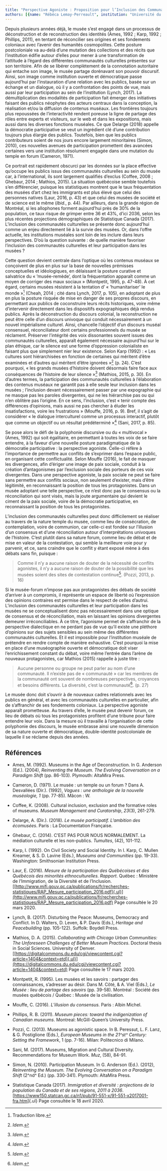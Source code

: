 ```yaml
---
title: "Perspective Agoniste : Proposition pour l’Inclusion des Communautés Culturelles et leur Participation dans les Musées"
authors: [{name: "Rébéca Lemay-Perreault", institution: "Université du Québec à Montréal – Montréal, Canada"}, {name: "Maryse Paquin", institution: "Université du Québec à Trois-Rivières – Trois-Rivières, Canada"}]
---
```


Depuis plusieurs années déjà, le musée s’est engagé dans un processus de
déconstruction et de reconstruction des identités (Ames, 1992 ; Karp,
1992 ; Phillips, 2011), en tentant de réconcilier ses origines et ses
fondements coloniaux avec l’avenir des humanités cosmopolites. Cette
posture postcoloniale va au-delà d’une mutation des collections et des
récits que l’institution édifie autour d’elles pour mener à une
transformation de l’attitude à l’égard des différentes communautés
culturelles présentes sur son territoire. Afin de se libérer
complètement de la connotation autoritaire qui entache son image, le
musée partage dorénavant son pouvoir discursif. Ainsi, son image comme
institution ouverte et démocratique passe aujourd’hui par l’instauration
d’une relation avec les publics, basée sur un échange et un dialogue, où
il y a confrontation des points de vue, mais aussi par leur
participation au sein de l’institution (Lynch, 2017). La
démultiplication des modalités de participation fait émerger des
initiatives faisant des publics néophytes des acteurs centraux dans la
conception, la réalisation et/ou la diffusion de contenus muséaux. Les
frontières toujours plus repoussées de l’interactivité rendent poreuse
la ligne de partage des rôles entre experts et visiteurs, sur le web et
dans les expositions, mais aussi dans les diverses fonctions muséales.
Ce que Delarge (2018) appelle la démocratie participative se veut un
ingrédient clé d’une contribution toujours plus élargie des publics.
Toutefois, bien que les publics contributeurs soient de nos jours encore
largement minoritaires (Simon, 2010), ces nouvelles avenues de
participation promettent des avancées certaines vers une institution
résolument engagée dans une mutation du temple en forum (Cameron, 1971).

Ce portrait est rapidement obscurci par les données sur la place
effective qu’occupe les publics issus des communautés culturelles au
sein du musée car, à l’international, ils sont largement qualifiés
d’exclus (Coffee, 2008 ; Ghebaur, 2014 ; Mathios, 2015). La situation
québécoise semble toutefois s’en différencier, puisque les statistiques
montrent que le taux fréquentation des musées d’art chez les immigrants
est plus élevé que celui des personnes natives (Laur, 2016, p. 43) et
que celui des musées de société et de science est le même (*Ibid*., p.
44). Par ailleurs, dans la grande région de Montréal, si les allophones
forment aujourd’hui près de 30% de la population, ce taux risque de
grimper entre 36 et 43%, d’ici 2036, selon les plus récentes projections
démographiques de Statistique Canada (2017). L’inclusion des communautés
culturelles se présente donc aujourd’hui comme un enjeu directement lié
à la survie des musées. Or, dans l’offre actuelle, les institutions
muséales sont loin de les inclure dans leurs perspectives. D’où la
question suivante : de quelle manière favoriser l’inclusion des
communautés culturelles et leur participation dans les musées ?

Cette question devient centrale dans l’optique où les contenus muséaux
se conçoivent de plus en plus sur la base de nouvelles prémisses
conceptuelles et idéologiques, en délaissant la posture curative et
salvatrice du « ’musée-remède’, dont la fréquentation apparaît comme un
moyen de corriger des maux sociaux » (Montpetit, 1995, p. 47-48). À cet
égard, certains musées résistent à la tentation d’ « ’humanitariser’ le
monde »[^1] (Cheah, 2014 ; cité dans Lynch, 2017, p. 105), en adoptant
de plus en plus la posture risquée de mise en danger de ses propres
discours, en permettant aux publics de coconstruire leurs récits
historiques, voire même d’intervenir directement dans les dispositifs
expographiques déjà rendus publics. Après la déconstruction du discours
colonial, la reconstruction ne peut être celle d’un discours univoque
qui conduit nécessairement à un nouvel impérialisme culturel. Ainsi,
chancelle l’objectif d’un discours muséal consensuel, réconciliateur
dont certains professionnels du musée se réclament. Préserver
l’intégrité des voix dissonantes souvent issues des communautés
culturelles, apparaît également nécessaire aujourd’hui sur le plan
éthique, car le silence est une forme d’oppression colonialiste en
faisant plus que simplement nier leur existence. Selon Karp (1992) :
« Les cultures sont hiérarchisées en fonction de certaines qui méritent
d’être examinées et d’autres qui méritent d’être ignorées »[^2] (p. 24).
C’est pourquoi, « les grands musées d’histoire doivent désormais faire
face aux conséquences de l’histoire de leur silence »[^3] (Mathios,
2015, p. 30). En d’autres termes, la participation des communautés
culturelles à l’élaboration des contenus muséaux ne garantit pas à elle
seule leur inclusion dans les musées ; l’inclusion devant nécessairement
passer par une expographie qui ne masque pas les paroles divergentes,
qui ne les hiérarchise pas ou qui n’en oblitère pas l’origine. En ce
sens, l’inclusion, c’est « tenir compte des différences d’opinions, mais
aussi ne pas chercher à éluder les insatisfactions, voire les
frustrations » (Mouffe, 2016, p. 9)*.* Bref, il s’agit de considérer
« le dialogue interculturel comme un processus interactif, plutôt que
comme un objectif ou un résultat prédéterminé »[^4] (Sani, 2017, p. 85).

Se pose alors le défi de la polyphonie discursive ou du « multivocal »
(Ames, 1992) qui soit égalitaire, en permettant à toutes les voix de se
faire entendre, à la faveur d’une nouvelle posture paradigmatique de la
démocratie participative : la perspective agoniste. Celle-ci réfère à
l’importance de permettre aux conflits de s’exprimer dans l’espace
public, en organisant cette conflictualité. Selon Mouffe (2016), le fait
de masquer les divergences, afin d’ériger une image de paix sociale,
conduit à la création d’antagonismes par l’exclusion sociale des
porteurs de ces voix divergentes. Dans une perspective agoniste, la paix
sociale ne peut se faire sans permettre aux conflits sociaux, non
seulement d’exister, mais d’être légitimité, en reconnaissant la
position de tous les protagonistes. Dans un musée adoptant une telle
perspective, ce n’est donc pas le consensus ou la réconciliation qui
sont visés, mais la joute argumentaire qui devient le ciment de la paix
sociale, voire de la démocratie participative, en reconnaissant la
position de tous les protagonistes.

L’inclusion des communautés culturelles peut donc difficilement se
réaliser au travers de la nature temple du musée, comme lieu de
consécration, de contemplation, voire de communion, car celle-ci est
fondée sur l’illusion d’un consensus et d’une réconciliation autour
d’interprétations univoques de l’histoire. C’est plutôt dans sa nature
forum, comme lieu de débat et de mise en valeur de la contestation, qui
semble la meilleure voie pour y parvenir, et ce, sans craindre que le
conflit y étant exposé mène à des débats sans fin, puisque :

> Comme il n’y a aucune raison de douter de la nécessité de conflits
> agonistes, il n’y a aucune raison de douter de la possibilité que les
> musées soient des sites de contestation continue[^5]. (Pozzi, 2013, p.
> 16)

Si le musée-forum n’impose pas aux protagonistes des débats de société
d’arriver à un compromis, il représente un espace de liberté où
l’expression des opinions contraires est permise dans le respect de
celles d’autrui. L’inclusion des communautés culturelles et leur
participation dans les musées ne se conceptualisent donc pas
nécessairement dans une optique de consensus et de réconciliation, mais
en laissant les opinions divergentes demeurer irréconciliables. À ce
titre, l’agonisme permet de s’affranchir de la perspective dialectique
en ne perdant pas de vue qu’il existe une pléthore d’opinions sur des
sujets sensibles au sein même des différentes communautés culturelles. Et
il est impossible pour l’institution muséale de prétendre en rendre
compte de manière exhaustive. C’est pourquoi la mise en place d’une
muséographie ouverte et démocratique doit viser l’enrichissement
constant du débat, voire même l’entrée dans l’arène de nouveaux
protagonistes, car Mathios (2015) rappelle à juste titre :

> Aucune personne ou groupe ne peut parler au nom d’une communauté. Il
> n’existe pas de « communauté » car les membres de la communauté ont
> souvent de nombreuses perspectives, croyances et besoins différents.
> La diversité, c’est la communauté[^6]. (p. 27)

Le musée donc doit s’ouvrir à de nouveaux cadres relationnels avec les
publics en général, et avec les communautés culturelles en particulier,
afin de s’affranchir de ses fondements coloniaux. La perspective
agoniste apparaît prometteuse. Au travers d’elle, le musée peut devenir
forum, ce lieu de débats où tous les protagonistes profitent d’une
tribune pour faire entendre leur voix. Dans la mesure où il travaille à
l’organisation de cette polyphonie des discours, le musée embrasse ainsi
une nouvelle dimension de sa nature ouverte et démocratique,
double-identité postcoloniale de laquelle il se réclame depuis des
années.

## Références

- Ames, M. (1992). Museums in the Age of Deconstruction. In G. Anderson
  (Ed.). (2004), *Reinventing the Museum. The Evolving Conversation on a
  Paradigm Shift* (pp. 86-103). Plymouth: AltaMira Press.
- Cameron, D. (1971). Le musée : un temple ou un forum ? Dans A.
  Desvallées (Dir.). (1992), *Vagues : une anthologie de la nouvelle
  muséologie, 1* (pp. 77-85). Mâcon : W.

- Coffee, K. (2008). Cultural inclusion, exclusion and the formative
  roles of museums. *Museum Management and Curatorship*, *23*(3),
  261-279.

- Delarge, A. (Dir.). (2018). *Le musée participatif. L’ambition des
  écomusées*. Paris : La Documentation Française.

- Ghebaur, C. (2014). C’EST PAS POUR NOUS NORMALEMENT. La médiation
  culturelle et les non-publics. *Tumultes*, (42), 101-112.

- Karp, I. (1992). On Civil Society and Social Identity. In I. Karp, C.
  Mullen Kreamer, & S. D. Lavine (Eds.), *Museums and Communities* (pp.
  19-33). Washington: Smithsonian Institution Press.

- Laur, E. (2016). *Mesure de la participation des Québécoises et des
  Québécois des minorités ethnoculturelles. Rapport*. Québec : Ministère
  de l’Immigration, de la Diversité et de l’Inclusion.
  [[http://www.mifi.gouv.qc.ca/publications/fr/recherches-statistiques/RAP_Mesure_participation_2016.pdf]{.ul}](http://www.mifi.gouv.qc.ca/publications/fr/recherches-statistiques/RAP_Mesure_participation_2016.pdf)
  Page consultée le 20 mars 2020.

- Lynch, B. (2017). Disturbing the Peace: Museums, Democracy and
  Conflict. In D. Walters, D. Leven, & P. Davis (Eds.), *Heritage and
  Peacebuilding* (pp. 105-122). Suffolk: Boydell Press.

- Mathios, D. A. (2015). *Collaborating with Chicago Urban Communities:
  The Unforeseen Challenges of Better Museum Practices*. Doctoral thesis
  in Social Sciences. University of Denver.
  [[https://digitalcommons.du.edu/cgi/viewcontent.cgi?article=1404&context=etd]{.ul}](https://digitalcommons.du.edu/cgi/viewcontent.cgi?article=1404&context=etd)
  Page consultée le 17 mars 2020.

- Montpetit, R. (1995). Les musées et les savoirs : partager des
  connaissances, s’adresser au désir. Dans M. Côté, & A. Viel (Eds.),
  *Le Musée : lieu de partage des savoirs* (pp. 39-58). Montréal :
  Société des musées québécois / Québec : Musée de la civilisation.

- Mouffe, C. (2016). *L’illusion du consensus.* Paris : Albin Michel.

- Phillips, R. B. (2011). *Museum pieces: toward the indigenization of
  Canadian museums*. Montreal: McGill-Queen’s University Press.

- Pozzi, C. (2013). Museums as agonistic space. In B. Peressut, L. F.
  Lanz, & G. Postiglione (Eds.), *European Museums in the 21^st^
  Century: Setting the Framework*, 1 (pp. 7-16). Milan: Politecnico di
  Milano.

- Sani, M. (2017). Museums, Migration and Cultural Diversity.
  Recommendations for Museum Work. *Muz*, (58), 84-91.

- Simon, N. (2010). Participation Museum. In G. Anderson (Ed.). (2012),
  *Reinventing the Museum. The Evolving Conversation on a Paradigm
  Shift* (2^nd^ Ed.) (pp. 330-341). Plymouth: AltaMira Press.

- Statistique Canada (2017). *Immigration et diversité : projections de
  la population du Canada et de ses régions, 2011 à 2036*.
  [<https://www150.statcan.gc.ca/n1/pub/91-551-x/91-551-x2017001-fra.htm>]{.ul}
  Page consultée le 18 avril 2020.

[^1]: Traduction libre.

[^2]: *Idem.*

[^3]: *Idem.*

[^4]: *Idem.*

[^5]: *Idem*.

[^6]: *Idem*.
